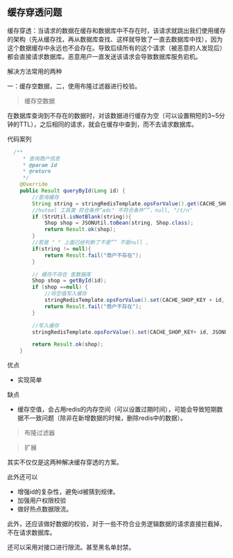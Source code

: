 ## 缓存穿透问题

缓存穿透：当请求的数据在缓存和数据库中不存在时，该请求就跳出我们使用缓存的架构（先从缓存找，再从数据库查找、这样就导致了一直去数据库中找），因为这个数据缓存中永远也不会存在。导致后续所有的这个请求（被恶意的人发现后）都会直接请求数据库。恶意用户一直发送该请求会导致数据库服务宕机。

解决方法常用的两种

一：缓存空数据，二，使用布隆过滤器进行校验。

> 缓存空数据

在数据库查询到不存在的数据时，对该数据进行缓存为空（可以设置稍短的3~5分钟的TTL），之后相同的请求，就会在缓存中查到，而不去请求数据库。

代码案列

```java
  /**
     * 查询商户信息
     * @param id
     * @return
     */
    @Override
    public Result queryById(Long id) {
        //查询缓存
        String string = stringRedisTemplate.opsForValue().get(CACHE_SHOP_KEY+id);
        //hutool 工具类 符合条件“adc" 不符合条件“”，null, "/t/n"
        if (StrUtil.isNotBlank(string)){
            Shop shop = JSONUtil.toBean(string, Shop.class);
            return Result.ok(shop);
        }
        //若是 " " 上面已经判断了不是“” 不是null ,
        if(string != null){
            return Result.fail("商户不存在");
        }

        // 缓存不存在 查数据库
        Shop shop = getById(id);
        if (shop ==null) {
            //将空值写入缓存
            stringRedisTemplate.opsForValue().set(CACHE_SHOP_KEY + id, "", CACHE_NULL_TTL, TimeUnit.MINUTES);
            return Result.fail("商户不存在");
        }

        //写入缓存
        stringRedisTemplate.opsForValue().set(CACHE_SHOP_KEY+ id, JSONUtil.toJsonStr(shop), CACHE_SHOP_TTL, TimeUnit.MINUTES);

        return Result.ok(shop);
    }
```

优点

* 实现简单

缺点

* 缓存空值，会占用redis的内存空间（可以设置过期时间），可能会导致短期数据不一致问题（除非在新增数据的时候，删除redis中的数据）。





> 布隆过滤器







> 扩展

其实不仅仅是这两种解决缓存穿透的方案。

此外还可以

* 增强id的复杂性，避免id被猜到规律。
* 加强用户权限校验
* 做好热点数据限流。



此外，还应该做好数据的校验，对于一些不符合业务逻辑数据的请求直接拦截掉，不在请求数据库。

还可以采用对接口进行限流。甚至黑名单封禁。

